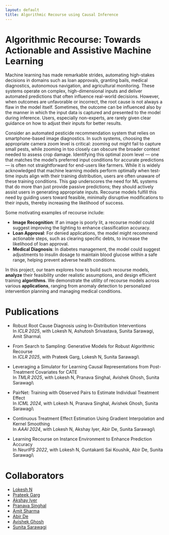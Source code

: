 ```yaml
---
layout: default
title: Algorithmic Recourse using Causal Inference
---
```


# Algorithmic Recourse: Towards Actionable and Assistive Machine Learning

Machine learning has made remarkable strides, automating high-stakes decisions in domains such as loan approvals, granting bails, medical diagnostics, autonomous navigation, and agricultural monitoring. These systems operate on complex, high-dimensional inputs and deliver automated predictions that often influence real-world decisions. However, when outcomes are unfavorable or incorrect, the root cause is not always a flaw in the model itself. Sometimes, the outcome can be influenced also by the manner in which the input data is captured and presented to the model during inference. Users, especially non-experts, are rarely given clear guidance on how to adjust their inputs for better results.

Consider an automated pesticide recommendation system that relies on smartphone-based image diagnostics. In such systems, choosing the appropriate camera zoom level is critical: zooming out might fail to capture small pests, while zooming in too closely can obscure the broader context needed to assess crop damage. Identifying this optimal zoom level — one that matches the model’s preferred input conditions for accurate predictions — is often not straightforward for end-users like farmers. While it is widely acknowledged that machine learning models perform optimally when test-time inputs align with their training distribution, users are often unaware of these training conditions. This gap underscores the need for ML systems that do more than just provide passive predictions; they should actively assist users in generating appropriate inputs. Recourse models fulfill this need by guiding users toward feasible, minimally disruptive modifications to their inputs, thereby increasing the likelihood of success.


Some motivating examples of recourse include:

- **Image Recognition**: If an image is poorly lit, a recourse model could suggest improving the lighting to enhance classification accuracy.
- **Loan Approval**: For denied applications, the model might recommend actionable steps, such as clearing specific debts, to increase the likelihood of loan approval.
- **Medical Diagnosis**: In diabetes management, the model could suggest adjustments to insulin dosage to maintain blood glucose within a safe range, helping prevent adverse health conditions.

In this project, our team explores how to build such recourse models, **analyze** their feasibility under realistic assumptions, and design efficient training **algorithms**. We demonstrate the utility of recourse models across various **applications**, ranging from anomaly detection to personalized intervention planning and managing medical conditions.


# Publications
* Robust Root Cause Diagnosis using In-Distribution Interventions \
  In *ICLR 2025*, with Lokesh N, Ashutosh Srivastava, Sunita Sarawagi, Amit Sharma\

* From Search to Sampling: Generative Models for Robust Algorithmic Recourse \
  In *ICLR 2025*, with Prateek Garg, Lokesh N, Sunita Sarawagi\

* Leveraging a Simulator for Learning Causal Representations from Post-Treatment Covariates for CATE \
  In *TMLR 2025*, with Lokesh N, Pranava Singhal, Avishek Ghosh, Sunita Sarawagi\

* PairNet: Training with Observed Pairs to Estimate Individual Treatment Effect \
  In *ICML 2024*, with Lokesh N, Pranava Singhal, Avishek Ghosh, Sunita Sarawagi\

* Continuous Treatment Effect Estimation Using Gradient Interpolation and Kernel Smoothing \
  In *AAAI 2024*, with Lokesh N, Akshay Iyer, Abir De, Sunita Sarawagi\

* Learning Recourse on Instance Environment to Enhance Prediction Accuracy \
  In *NeurIPS 2022*, with Lokesh N, Guntakanti Sai Koushik, Abir De, Sunita Sarawagi\

 

# Collaborators
* [Lokesh N](https://nlokesh.netlify.app/)
* [Prateek Garg](https://prateekgargx.github.io/)
* [Akshay Iyer](https://www.linkedin.com/in/akshay-iyer2211/)
* [Pranava Singhal](https://scholar.google.com/citations?user=7smSwUsAAAAJ&hl=en)
* [Amit Sharma](http://amitsharma.in/)
* [Abir De](https://abir-de.github.io/)
* [Avishek Ghosh](https://sites.google.com/view/avishekghosh/home)
* [Sunita Sarawagi](https://www.cse.iitb.ac.in/~sunita/)